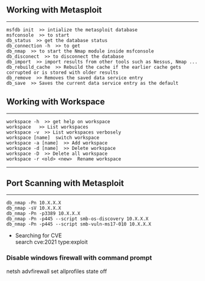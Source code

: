 ## Working with Metasploit  
---
    msfdb init  >> intialize the metasploit database
    msfconsole  >> to start 
    db_status  >> get the database status
    db_connection -h  >> to get 
    db_nmap  >> to start the Nmap module inside msfconsole  
    db_disconect  >> to disconnect the database  
    db_import  >> import results from other tools such as Nessus, Nmap ...   
    db_rebuild_cache  >> Rebuild the cache if the earlier cache gets corrupted or is stored with older results  
    db_remove  >> Removes the saved data service entry  
    db_save  >> Saves the current data service entry as the default  

## Working with Workspace  
---
    workspace -h  >> get help on workspace  
    workspace   >> List workspaces  
    workspace -v  >> List workspaces verbosely  
    workspace [name]  switch workspace  
    workspace -a [name]  >> Add workspace  
    workspace -d [name]  >> Delete workspace
    workspace -D  >> Delete all workspace  
    workspace -r <old> <new>  Rename workspace  

---
## Port Scanning with Metasploit  

---
    db_nmap -Pn 10.X.X.X
    db_nmap -sV 10.X.X.X
    db_nmap -Pn -p3389 10.X.X.X  
    db_nmap -Pn -p445 --script smb-os-discovery 10.X.X.X  
    db_nmap -Pn -p445 --script smb-vuln-ms17-010 10.X.X.X  

- Searching for CVE  
 search cve:2021 type:exploit  

### Disable windows firewall with command prompt  
netsh advfirewall set allprofiles state off  
